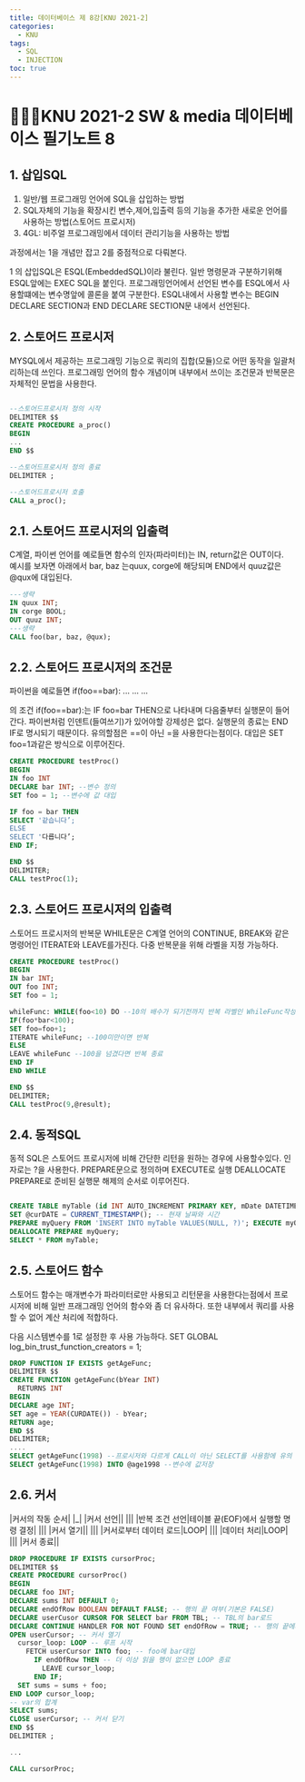 ```yaml
---
title: 데이터베이스 제 8강[KNU 2021-2]
categories:
  - KNU
tags:
  - SQL
  - INJECTION
toc: true
---
```


# 👨‍💻🏫KNU 2021-2 SW & media 데이터베이스 필기노트 8


## 1. 삽입SQL

1. 일반/웹 프로그래밍 언어에 SQL을 삽입하는 방법
2. SQL자체의 기능을 확장시킨 변수,제어,입출력 등의 기능을 추가한 새로운 언어를 사용하는 방법(스토어드 프로시저)
3. 4GL: 비주얼 프로그래밍에서 데이터 관리기능을 사용하는 방법 

과정에서는 1을 개념만 잡고 2를 중점적으로 다뤄본다.

1 의 삽입SQL은 ESQL(EmbeddedSQL)이라 불린다. 일반 명령문과 구분하기위해 ESQL앞에는 EXEC SQL을 붙인다. 프로그래밍언어에서 선언된 변수를 ESQL에서 사용할떄에는 변수명앞에 콜론을 붙여 구분한다. ESQL내에서 사용할 변수는 BEGIN DECLARE SECTION과 END DECLARE SECTION문 내에서 선언된다.

## 2. 스토어드 프로시저
MYSQL에서 제공하는 프로그래밍 기능으로 쿼리의 집합(모듈)으로 어떤 동작을 일괄처리하는데 쓰인다. 프로그래밍 언어의 함수 개념이며 내부에서 쓰이는 조건문과 반복문은 자체적인 문법을 사용한다.

~~~SQL

--스토어드프로시저 정의 시작
DELIMITER $$
CREATE PROCEDURE a_proc()
BEGIN
...
END $$

--스토어드프로시저 정의 종료
DELIMITER ;

--스토어드프로시저 호출
CALL a_proc();
~~~

## 2.1. 스토어드 프로시저의 입출력
C계열, 파이썬 언어를 예로들면 함수의 인자(파라미터)는 IN, return값은 OUT이다.  
예시를 보자면 아래에서 bar, baz 는quux, corge에 해당되며 END에서 quuz값은 @qux에 대입된다.   

~~~SQL
---생략
IN quux INT;
IN corge BOOL;
OUT quuz INT;
---생략
CALL foo(bar, baz, @qux); 
~~~

## 2.2. 스토어드 프로시저의 조건문
파이썬을 예로들면 
if(foo==bar):
  ...
  ...
  ...
 
 의 조건 if(foo==bar):는 IF foo=bar THEN으로 나타내며 다음줄부터 실행문이 들어간다. 파이썬처럼 인덴트(들여쓰기)가 있어야할 강제성은 없다. 실행문의 종료는 END IF로 명시되기 때문이다. 유의할점은 ==이 아닌 =을 사용한다는점이다. 대입은 SET foo=1과같은 방식으로 이루어진다. 

~~~SQL
CREATE PROCEDURE testProc()
BEGIN
IN foo INT
DECLARE bar INT; --변수 정의
SET foo = 1; --변수에 값 대입

IF foo = bar THEN
SELECT '같습니다’;
ELSE
SELECT '다릅니다’;
END IF;

END $$
DELIMITER;
CALL testProc(1);
~~~

## 2.3. 스토어드 프로시저의 입출력
스토어드 프로시저의 반복문
WHILE문은 C계열 언어의 CONTINUE, BREAK와 같은 명령어인 ITERATE와 LEAVE를가진다.
다중 반복문을 위해 라벨을 지정 가능하다.

~~~SQL
CREATE PROCEDURE testProc()
BEGIN
IN bar INT;
OUT foo INT;
SET foo = 1;

whileFunc: WHILE(foo<10) DO --10의 배수가 되기전까지 반복 라벨인 WhileFunc작성
IF(foo*bar<100);
SET foo=foo+1;
ITERATE whileFunc; --100미만이면 반복
ELSE
LEAVE whileFunc --100을 넘겼다면 반복 종료
END IF
END WHILE

END $$
DELIMITER;
CALL testProc(9,@result);
~~~

## 2.4. 동적SQL
동적 SQL은 스토어드 프로시저에 비해 간단한 리턴을 원하는 경우에 사용할수있다. 인자로는 ?을 사용한다. PREPARE문으로 정의하며 EXECUTE로 실행 DEALLOCATE PREPARE로 준비된 실행문 해제의 순서로 이루어진다. 

~~~SQL

CREATE TABLE myTable (id INT AUTO_INCREMENT PRIMARY KEY, mDate DATETIME); --id는 자동 증가로 입력할 필요가 없다, 삽입시 NULL사용
SET @curDATE = CURRENT_TIMESTAMP(); -- 현재 날짜와 시간
PREPARE myQuery FROM 'INSERT INTO myTable VALUES(NULL, ?)'; EXECUTE myQuery USING @curDATE;
DEALLOCATE PREPARE myQuery;
SELECT * FROM myTable;

~~~

## 2.5. 스토어드 함수
스토어드 함수는 매개변수가 파라미터로만 사용되고 리턴문을 사용한다는점에서 프로시저에 비해 일반 프래그래밍 언어의 함수와 좀 더 유사하다. 또한 내부에서 쿼리를 사용할 수 없어 계산 처리에 적합하다. 

다음 시스템변수를 1로 설정한 후 사용 가능하다.
SET GLOBAL log_bin_trust_function_creators = 1;

~~~SQL
DROP FUNCTION IF EXISTS getAgeFunc; 
DELIMITER $$
CREATE FUNCTION getAgeFunc(bYear INT)
  RETURNS INT 
BEGIN
DECLARE age INT;
SET age = YEAR(CURDATE()) - bYear; 
RETURN age;
END $$
DELIMITER;
....
SELECT getAgeFunc(1998) --프로시저와 다르게 CALL이 아닌 SELECT를 사용함에 유의
SELECT getAgeFunc(1998) INTO @age1998 --변수에 값저장
~~~

## 2.6. 커서


|커서의 작동 순서|
|_|
|커서 선언||
|||
|반복 조건 선언|테이블 끝(EOF)에서 실행할 명령 결정|
|||
|커서 열기||
|||
|커서로부터 데이터 로드|LOOP|
|||
|데이터 처리|LOOP|
|||
|커서 종료||

~~~SQL
DROP PROCEDURE IF EXISTS cursorProc;
DELIMITER $$
CREATE PROCEDURE cursorProc()
BEGIN
DECLARE foo INT;
DECLARE sums INT DEFAULT 0;
DECLARE endOfRow BOOLEAN DEFAULT FALSE; -- 행의 끝 여부(기본은 FALSE)
DECLARE userCusor CURSOR FOR SELECT bar FROM TBL; -- TBL의 bar로드
DECLARE CONTINUE HANDLER FOR NOT FOUND SET endOfRow = TRUE; -- 행의 끝에서 endOfRow에 TRUE 대입
OPEN userCursor; -- 커서 열기
  cursor_loop: LOOP -- 루프 시작
    FETCH userCursor INTO foo; -- foo에 bar대입
      IF endOfRow THEN -- 더 이상 읽을 행이 없으면 LOOP 종료 
        LEAVE cursor_loop;
      END IF;
  SET sums = sums + foo; 
END LOOP cursor_loop;
-- var의 합계
SELECT sums;
CLOSE userCursor; -- 커서 닫기 
END $$
DELIMITER ;

...

CALL cursorProc;
~~~
